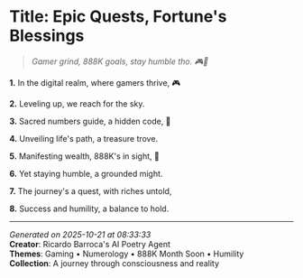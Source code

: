 # Title: Epic Quests, Fortune's Blessings

> *Gamer grind, 888K goals, stay humble tho. 🎮🤝*

**1.** In the digital realm, where gamers thrive, 🎮


**2.** Leveling up, we reach for the sky.


**3.** Sacred numbers guide, a hidden code, 🔢


**4.** Unveiling life's path, a treasure trove.


**5.** Manifesting wealth, 888K's in sight, 🎯


**6.** Yet staying humble, a grounded might.


**7.** The journey's a quest, with riches untold,


**8.** Success and humility, a balance to hold.



---

*Generated on 2025-10-21 at 08:33:33*  
**Creator**: Ricardo Barroca's AI Poetry Agent  
**Themes**: Gaming • Numerology • 888K Month Soon • Humility  
**Collection**: A journey through consciousness and reality